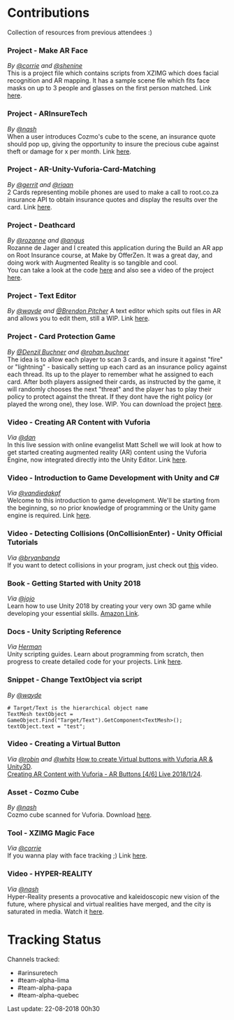 # Contributions
Collection of resources from previous attendees :)

### Project - Make AR Face
_By [@corrie](https://offerzen-make.slack.com/messages/@U9MCSKB9U) and [@shenine](https://offerzen-make.slack.com/messages/@U9LECL4Q3)_  
This is a project file which contains scripts from XZIMG which does facial recognition and AR mapping. It has a sample scene file which fits face masks on up to 3 people and glasses on the first person matched. Link [here](https://bitbucket.org/Echochi/make-ar-face).

### Project - ARInsureTech
_By [@nash](https://offerzen-make.slack.com/messages/@U9LQD9TMK)_  
When a user introduces Cozmo's cube to the scene, an insurance quote should pop up, giving the opportunity to insure the precious cube against theft or damage for x per month. Link [here](https://github.com/Akahadaka/ARInsureTech).

### Project - AR-Unity-Vuforia-Card-Matching
_By [@gerrit](https://offerzen-make.slack.com/messages/@U8VB829BJ) and [@riaan](https://offerzen-make.slack.com/messages/@UBGB8GT7A)_  
2 Cards representing mobile phones are used to make a call to root.co.za insurance API to obtain insurance quotes and display the results over the card. Link [here](https://github.com/giliomeejg/AR-Unity-Vuforia-Card-Matching).

### Project - Deathcard
_By [@rozanne](https://offerzen-make.slack.com/messages/@U9WNZ7C74) and [@angus](https://offerzen-make.slack.com/messages/@UC6JH787K)_  
Rozanne de Jager and I created this application during the Build an AR app on Root Insurance course, at Make by OfferZen. It was a great day, and doing work with Augmented Reality is so tangible and cool.  
You can take a look at the code [here](https://github.com/AngusTheMack/deathcard) and also see a video of the project [here](https://photos.app.goo.gl/kNBLJUVC2TgRWWfY7).

### Project - Text Editor
_By [@wayde](https://offerzen-make.slack.com/messages/@U9K82LR7D) and [@Brendon Pitcher](https://offerzen-make.slack.com/messages/@UC8F5853R)_
A text editor which spits out files in AR and allows you to edit them, still a WIP. Link [here](https://bitbucket.org/waydemlyle/makeday/src/master/).

### Project - Card Protection Game
_By [@Denzil Buchner](https://offerzen-make.slack.com/messages/@UCB4MAGAF) and [@rohan.buchner](https://offerzen-make.slack.com/messages/@U9QECBU1Z)_  
The idea is to allow each player to scan 3 cards, and insure it against "fire" or "lightning" - basically setting up each card as an insurance policy against each thread. Its up to the player to remember what he assigned to each card. After both players assigned their cards, as instructed by the game, it will randomly chooses the next "threat" and the player has to play their policy to protect against the threat. If they dont have the right policy (or played the wrong one), they lose. WIP. You can download the project [here](https://offerzen-make.slack.com/files/UCB4MAGAF/FCCB71543/archive.zip).

### Video - Creating AR Content with Vuforia
_Via [@dan](https://offerzen-make.slack.com/messages/@U9M5EBTH9)_  
In this live session with online evangelist Matt Schell we will look at how to get started creating augmented reality (AR) content using the Vuforia Engine, now integrated directly into the Unity Editor. Link [here](https://www.youtube.com/watch?v=9XikHnTiukk&list=PLX2vGYjWbI0Thl0pOCbKWrbbiw7RWiRG7).

### Video - Introduction to Game Development with Unity and C#
_Via [@vandiedakaf](https://offerzen-make.slack.com/messages/@U92C2GUHJ)_  
Welcome to this introduction to game development. We'll be starting from the beginning, so no prior knowledge of programming or the Unity game engine is required. Link [here](https://www.youtube.com/watch?v=_cCGBMmMOFw).

### Video - Detecting Collisions (OnCollisionEnter) - Unity Official Tutorials
_Via [@bryanbanda](https://offerzen-make.slack.com/messages/@UC7QLG788)_  
If you want to detect collisions in your program, just check out [this](https://www.youtube.com/watch?v=QRp4V1JTZnM) video.

### Book - Getting Started with Unity 2018
_Via [@jojo](https://offerzen-make.slack.com/messages/@UC088FCUS)_  
Learn how to use Unity 2018 by creating your very own 3D game while developing your essential skills. [Amazon Link](https://www.amazon.com/Getting-Started-Unity-2018-development-ebook/dp/B07BP9Y7RB).

### Docs - Unity Scripting Reference
_Via [Herman](https://offerzen-make.slack.com/messages/@U9KSM2264)_  
Unity scripting guides. Learn about programming from scratch, then progress to create detailed code for your projects. Link [here](https://unity3d.com/learn/tutorials/s/scripting).

### Snippet - Change TextObject via script
_By [@wayde](https://offerzen-make.slack.com/messages/@U9K82LR7D)_
```
# Target/Text is the hierarchical object name 
TextMesh textObject = GameObject.Find("Target/Text").GetComponent<TextMesh>();
textObject.text = "test";
```

### Video - Creating a Virtual Button
_Via [@robin](https://offerzen-make.slack.com/messages/@U98E8NB6J) and [@whits](https://offerzen-make.slack.com/messages/@U9WBFSVD0)_
[How to create Virtual buttons with Vuforia AR & Unity3D](https://www.youtube.com/watch?v=ElmzIq6stNI).  
[Creating AR Content with Vuforia - AR Buttons [4/6] Live 2018/1/24](https://www.youtube.com/watch?v=S1VrS05IxyQ).

### Asset - Cozmo Cube
_By [@nash](https://offerzen-make.slack.com/messages/@U9LQD9TMK)_  
Cozmo cube scanned for Vuforia. Download [here](https://files.slack.com/files-pri/T8CRG18UC-FC89W3G7P/download/cozmocube.unitypackage).

### Tool - XZIMG Magic Face
_Via [@corrie](https://offerzen-make.slack.com/messages/@U9MCSKB9U)_  
If you wanna play with face tracking ;) Link [here](https://www.xzimg.com/Products?nav=product-XMF).

### Video - HYPER-REALITY
_Via [@nash](https://offerzen-make.slack.com/messages/@U9LQD9TMK)_  
Hyper-Reality presents a provocative and kaleidoscopic new vision of the future, where physical and virtual realities have merged, and the city is saturated in media. Watch it [here](https://www.youtube.com/watch?v=YJg02ivYzSs).

# Tracking Status
Channels tracked:
* #arinsuretech
* #team-alpha-lima
* #team-alpha-papa
* #team-alpha-quebec

Last update:
22-08-2018 00h30
